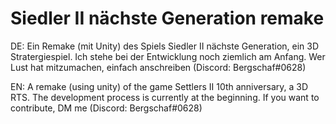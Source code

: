 # Siedler II nächste Generation remake
DE:
Ein Remake (mit Unity) des Spiels Siedler II nächste Generation, ein 3D Stratergiespiel. Ich stehe bei der Entwicklung noch ziemlich am Anfang.
Wer Lust hat mitzumachen, einfach anschreiben (Discord: Bergschaf#0628) 

EN:
A remake (using unity) of the game Settlers II 10th anniversary, a 3D RTS. The development process is currently at the beginning.
If you want to contribute, DM me (Discord: Bergschaf#0628)
